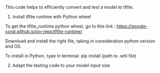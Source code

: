 This code helps to efficiently convert and test a model to tflite.


1. Install tflite.runtime with Python wheel


  To get the tflite_runtime python wheel, go to this link : https://google-coral.github.io/py-repo/tflite-runtime/

  Download and install the right file, taking in consideration python version and OS.

  To install in Python, type in terminal: pip install (path to .whl file)

2. Adapt the testing code to your model input size
